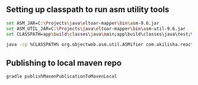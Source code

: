 ## Setting up classpath to run asm utility tools

```bash
set ASM_JAR=C:\Projects\java\eltoar-mapper\bin\asm-9.6.jar
set ASM_UTIL_JAR=C:\Projects\java\eltoar-mapper\bin\asm-util-9.6.jar
set CLASSPATH=app\build\classes\java\main;app\build\classes\java\test;%ASM_JAR%;%ASM_UTIL_JAR%

java -cp %CLASSPATH% org.objectweb.asm.util.ASMifier com.akilisha.reactive.data.Data0
```

## Publishing to local maven repo

```bash
gradle publishMavenPublicationToMavenLocal
```